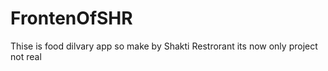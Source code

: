 # FrontenOfSHR
Thise is  food dilvary  app  so  make by Shakti  Restrorant its now only  project  not real  
